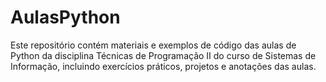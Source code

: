 # AulasPython

Este repositório contém materiais e exemplos de código das aulas de Python da disciplina Técnicas de Programação II do curso de Sistemas de Informação, incluindo exercícios práticos, projetos e anotações das aulas.

